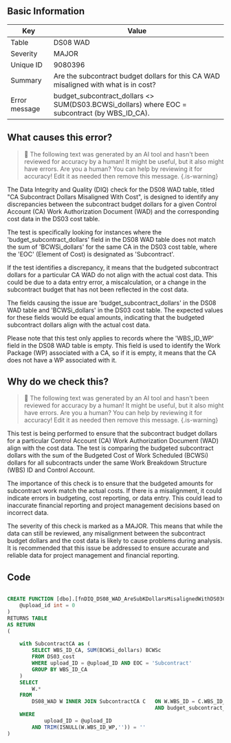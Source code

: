 ## Basic Information
| Key         | Value          |
|-------------|----------------|
| Table       | DS08 WAD |
| Severity    | MAJOR |
| Unique ID   | 9080396   |
| Summary     | Are the subcontract budget dollars for this CA WAD misaligned with what is in cost? |
| Error message | budget_subcontract_dollars <> SUM(DS03.BCWSi_dollars) where EOC = subcontract (by WBS_ID_CA). |

## What causes this error?

> :robot: The following text was generated by an AI tool and hasn't been reviewed for accuracy by a human! It might be useful, but it also might have errors. Are you a human? You can help by reviewing it for accuracy! Edit it as needed then remove this message.
{.is-warning}

The Data Integrity and Quality (DIQ) check for the DS08 WAD table, titled "CA Subcontract Dollars Misaligned With Cost", is designed to identify any discrepancies between the subcontract budget dollars for a given Control Account (CA) Work Authorization Document (WAD) and the corresponding cost data in the DS03 cost table.

The test is specifically looking for instances where the 'budget_subcontract_dollars' field in the DS08 WAD table does not match the sum of 'BCWSi_dollars' for the same CA in the DS03 cost table, where the 'EOC' (Element of Cost) is designated as 'Subcontract'. 

If the test identifies a discrepancy, it means that the budgeted subcontract dollars for a particular CA WAD do not align with the actual cost data. This could be due to a data entry error, a miscalculation, or a change in the subcontract budget that has not been reflected in the cost data. 

The fields causing the issue are 'budget_subcontract_dollars' in the DS08 WAD table and 'BCWSi_dollars' in the DS03 cost table. The expected values for these fields would be equal amounts, indicating that the budgeted subcontract dollars align with the actual cost data. 

Please note that this test only applies to records where the 'WBS_ID_WP' field in the DS08 WAD table is empty. This field is used to identify the Work Package (WP) associated with a CA, so if it is empty, it means that the CA does not have a WP associated with it.
## Why do we check this?

> :robot: The following text was generated by an AI tool and hasn't been reviewed for accuracy by a human! It might be useful, but it also might have errors. Are you a human? You can help by reviewing it for accuracy! Edit it as needed then remove this message.
{.is-warning}

This test is being performed to ensure that the subcontract budget dollars for a particular Control Account (CA) Work Authorization Document (WAD) align with the cost data. The test is comparing the budgeted subcontract dollars with the sum of the Budgeted Cost of Work Scheduled (BCWSi) dollars for all subcontracts under the same Work Breakdown Structure (WBS) ID and Control Account.

The importance of this check is to ensure that the budgeted amounts for subcontract work match the actual costs. If there is a misalignment, it could indicate errors in budgeting, cost reporting, or data entry. This could lead to inaccurate financial reporting and project management decisions based on incorrect data.

The severity of this check is marked as a MAJOR. This means that while the data can still be reviewed, any misalignment between the subcontract budget dollars and the cost data is likely to cause problems during analysis. It is recommended that this issue be addressed to ensure accurate and reliable data for project management and financial reporting.
## Code

```sql

CREATE FUNCTION [dbo].[fnDIQ_DS08_WAD_AreSubKDollarsMisalignedWithDS03CA] (
	@upload_id int = 0
)
RETURNS TABLE
AS RETURN
(
	
	with SubcontractCA as (
		SELECT WBS_ID_CA, SUM(BCWSi_dollars) BCWSc
		FROM DS03_cost
		WHERE upload_ID = @upload_ID AND EOC = 'Subcontract'
		GROUP BY WBS_ID_CA
	)
	SELECT 
		W.*
	FROM
		DS08_WAD W INNER JOIN SubcontractCA C 	ON W.WBS_ID = C.WBS_ID_CA
												AND budget_subcontract_dollars <> C.BCWSc
	WHERE
			upload_ID = @upload_ID  
		AND TRIM(ISNULL(W.WBS_ID_WP,'')) = ''
)
```

